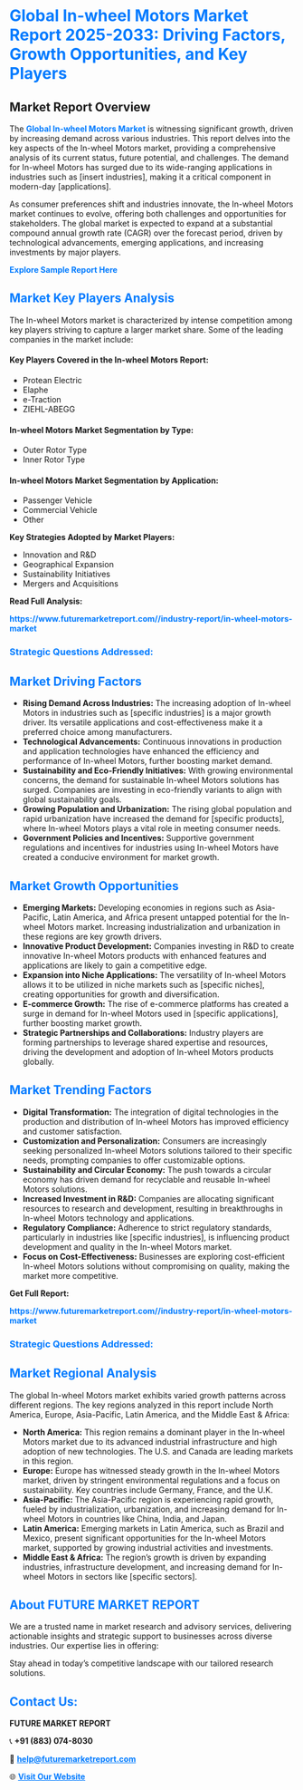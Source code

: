 <h1 style="color: #007BFF;">Global In-wheel Motors Market Report 2025-2033: Driving Factors, Growth Opportunities, and Key Players</h1>

<section id="overview">
<h2>Market Report Overview</h2>
<p>The <a href="https://www.futuremarketreport.com//industry-report/in-wheel-motors-market" style="color: #007BFF; text-decoration: none;"><strong>Global In-wheel Motors Market</strong></a> is witnessing significant growth, driven by increasing demand across various industries. This report delves into the key aspects of the In-wheel Motors market, providing a comprehensive analysis of its current status, future potential, and challenges. The demand for In-wheel Motors has surged due to its wide-ranging applications in industries such as [insert industries], making it a critical component in modern-day [applications].</p>
<p>As consumer preferences shift and industries innovate, the In-wheel Motors market continues to evolve, offering both challenges and opportunities for stakeholders. The global market is expected to expand at a substantial compound annual growth rate (CAGR) over the forecast period, driven by technological advancements, emerging applications, and increasing investments by major players.</p>
</section>

<section id="overview">
<p><a href="https://www.futuremarketreport.com//request-sample/reportId=57063" style="color: #007BFF; text-decoration: none;"><strong>Explore Sample Report Here</strong></a></p>
</section>

<section id="key-players">
<h2 style="color: #007BFF;">Market Key Players Analysis</h2>
<p>The In-wheel Motors market is characterized by intense competition among key players striving to capture a larger market share. Some of the leading companies in the market include:</p>
<h4>Key Players Covered in the In-wheel Motors Report:</h4>
<ul><li>Protean Electric</li><li>Elaphe</li><li>e-Traction</li><li>ZIEHL-ABEGG</li></ul>
<h4>In-wheel Motors Market Segmentation by Type:</h4>
<ul><li>Outer Rotor Type</li><li>Inner Rotor Type</li></ul>

<h4>In-wheel Motors Market Segmentation by Application:</h4>
<ul><li>Passenger Vehicle</li><li>Commercial Vehicle</li><li>Other</li></ul>
<p><strong>Key Strategies Adopted by Market Players:</strong></p>
<ul>
<li>Innovation and R&D</li>
<li>Geographical Expansion</li>
<li>Sustainability Initiatives</li>
<li>Mergers and Acquisitions</li>
</ul>
</section>

<section>
<p><strong>Read Full Analysis: </strong></p><a href="https://www.futuremarketreport.com//industry-report/in-wheel-motors-market" style="color: #007BFF; text-decoration: none;"><strong>https://www.futuremarketreport.com//industry-report/in-wheel-motors-market</strong></a>
<h3 style="color: #007BFF;">Strategic Questions Addressed:</h3>
</section>

<section id="driving-factors">
<h2 style="color: #007BFF;">Market Driving Factors</h2>
<ul>
<li><strong>Rising Demand Across Industries:</strong> The increasing adoption of In-wheel Motors in industries such as [specific industries] is a major growth driver. Its versatile applications and cost-effectiveness make it a preferred choice among manufacturers.</li>
<li><strong>Technological Advancements:</strong> Continuous innovations in production and application technologies have enhanced the efficiency and performance of In-wheel Motors, further boosting market demand.</li>
<li><strong>Sustainability and Eco-Friendly Initiatives:</strong> With growing environmental concerns, the demand for sustainable In-wheel Motors solutions has surged. Companies are investing in eco-friendly variants to align with global sustainability goals.</li>
<li><strong>Growing Population and Urbanization:</strong> The rising global population and rapid urbanization have increased the demand for [specific products], where In-wheel Motors plays a vital role in meeting consumer needs.</li>
<li><strong>Government Policies and Incentives:</strong> Supportive government regulations and incentives for industries using In-wheel Motors have created a conducive environment for market growth.</li>
</ul>
</section>

<section id="growth-opportunities">
<h2 style="color: #007BFF;">Market Growth Opportunities</h2>
<ul>
<li><strong>Emerging Markets:</strong> Developing economies in regions such as Asia-Pacific, Latin America, and Africa present untapped potential for the In-wheel Motors market. Increasing industrialization and urbanization in these regions are key growth drivers.</li>
<li><strong>Innovative Product Development:</strong> Companies investing in R&D to create innovative In-wheel Motors products with enhanced features and applications are likely to gain a competitive edge.</li>
<li><strong>Expansion into Niche Applications:</strong> The versatility of In-wheel Motors allows it to be utilized in niche markets such as [specific niches], creating opportunities for growth and diversification.</li>
<li><strong>E-commerce Growth:</strong> The rise of e-commerce platforms has created a surge in demand for In-wheel Motors used in [specific applications], further boosting market growth.</li>
<li><strong>Strategic Partnerships and Collaborations:</strong> Industry players are forming partnerships to leverage shared expertise and resources, driving the development and adoption of In-wheel Motors products globally.</li>
</ul>
</section>

<section id="trending-factors">
<h2 style="color: #007BFF;">Market Trending Factors</h2>
<ul>
<li><strong>Digital Transformation:</strong> The integration of digital technologies in the production and distribution of In-wheel Motors has improved efficiency and customer satisfaction.</li>
<li><strong>Customization and Personalization:</strong> Consumers are increasingly seeking personalized In-wheel Motors solutions tailored to their specific needs, prompting companies to offer customizable options.</li>
<li><strong>Sustainability and Circular Economy:</strong> The push towards a circular economy has driven demand for recyclable and reusable In-wheel Motors solutions.</li>
<li><strong>Increased Investment in R&D:</strong> Companies are allocating significant resources to research and development, resulting in breakthroughs in In-wheel Motors technology and applications.</li>
<li><strong>Regulatory Compliance:</strong> Adherence to strict regulatory standards, particularly in industries like [specific industries], is influencing product development and quality in the In-wheel Motors market.</li>
<li><strong>Focus on Cost-Effectiveness:</strong> Businesses are exploring cost-efficient In-wheel Motors solutions without compromising on quality, making the market more competitive.</li>
</ul>
</section>

<section>
<p><strong>Get Full Report: </strong></p><a href="https://www.futuremarketreport.com//industry-report/in-wheel-motors-market" style="color: #007BFF; text-decoration: none;"><strong>https://www.futuremarketreport.com//industry-report/in-wheel-motors-market</strong></a>
<h3 style="color: #007BFF;">Strategic Questions Addressed:</h3>
</section>


<section id="regional-analysis">
<h2 style="color: #007BFF;">Market Regional Analysis</h2>
<p>The global In-wheel Motors market exhibits varied growth patterns across different regions. The key regions analyzed in this report include North America, Europe, Asia-Pacific, Latin America, and the Middle East & Africa:</p>
<ul>
<li><strong>North America:</strong> This region remains a dominant player in the In-wheel Motors market due to its advanced industrial infrastructure and high adoption of new technologies. The U.S. and Canada are leading markets in this region.</li>
<li><strong>Europe:</strong> Europe has witnessed steady growth in the In-wheel Motors market, driven by stringent environmental regulations and a focus on sustainability. Key countries include Germany, France, and the U.K.</li>
<li><strong>Asia-Pacific:</strong> The Asia-Pacific region is experiencing rapid growth, fueled by industrialization, urbanization, and increasing demand for In-wheel Motors in countries like China, India, and Japan.</li>
<li><strong>Latin America:</strong> Emerging markets in Latin America, such as Brazil and Mexico, present significant opportunities for the In-wheel Motors market, supported by growing industrial activities and investments.</li>
<li><strong>Middle East & Africa:</strong> The region’s growth is driven by expanding industries, infrastructure development, and increasing demand for In-wheel Motors in sectors like [specific sectors].</li>
</ul>
</section>

<footer>
<h2 style="color: #007BFF;">About FUTURE MARKET REPORT</h2>
<p>We are a trusted name in market research and advisory services, delivering actionable insights and strategic support to businesses across diverse industries. Our expertise lies in offering:</p>

<p>Stay ahead in today’s competitive landscape with our tailored research solutions.</p>

<h2 style="color: #007BFF;">Contact Us:</h2>
<p><strong>FUTURE MARKET REPORT</strong></p>
<p>📞 <strong>+91 (883) 074-8030</strong></p>
<p>📧 <strong><a href="mailto:help@futuremarketreport.com" style="color: #007BFF;">help@futuremarketreport.com</a></strong></p>
<p>🌐 <strong><a href="https://www.futuremarketreport.com/" style="color: #007BFF;">Visit Our Website</a></strong></p>
</footer>